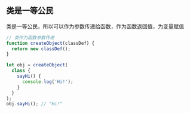 
## 类是一等公民
类是一等公民，所以可以作为参数传递给函数，作为函数返回值，为变量赋值

```js
// 类作为函数参数传递
function createObject(classDef) {
  return new classDef();
}

let obj = createObject(
  class {
    sayHi() {
      console.log('Hi!');
    }
  }
);
obj.sayHi(); // "Hi!"
```
